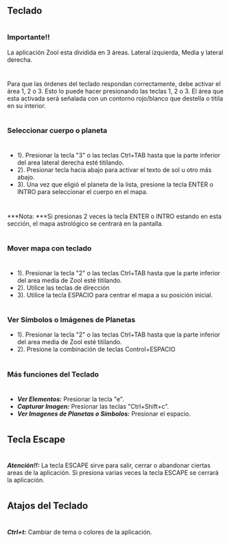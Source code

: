 #
## Teclado
#
### Importante!!
La aplicación Zool esta dividida en 3 áreas. Lateral izquierda, Media y lateral derecha.
#
Para que las órdenes del teclado respondan correctamente, debe activar el área 1, 2 o 3. Esto lo puede hacer presionando las teclas 1, 2 o 3. El área que esta activada será señalada con un contorno rojo/blanco que destella o titila en su interior.
#
### Seleccionar cuerpo o planeta
#
* 1). Presionar la tecla "3" o las teclas Ctrl+TAB hasta que la parte inferior del area lateral derecha esté titilando.
* 2). Presionar tecla hacia abajo para activar el texto de sol u otro más abajo.
* 3). Una vez que eligió el planeta de la lista, presione la tecla ENTER o INTRO para seleccionar el cuerpo en el mapa.
#
***Nota: ***Si presionas 2 veces la tecla ENTER o INTRO estando en esta sección, el mapa astrológico se centrará en la pantalla.
#
### Mover mapa con teclado
#
* 1). Presionar la tecla "2" o las teclas Ctrl+TAB hasta que la parte inferior del area media de Zool esté titilando.
* 2). Utilice las teclas de dirección
* 3). Utilice la tecla ESPACIO para centrar el mapa a su posición inicial.
#
### Ver Símbolos o Imágenes de Planetas
* 1). Presionar la tecla "2" o las teclas Ctrl+TAB hasta que la parte inferior del area media de Zool esté titilando.
* 2). Presione la combinación de teclas Control+ESPACIO
#
### Más funciones del Teclado
#
* ***Ver Elementos:*** Presionar la tecla "e".
* ***Capturar Imagen:*** Presionar las teclas "Ctrl+Shift+c".
* ***Ver Imagenes de Planetas o Símbolos:*** Presionar el espacio.
#
## Tecla Escape
#
***Atención!!:*** La tecla ESCAPE sirve para salir, cerrar o abandonar ciertas areas de la aplicación. Si presiona varias veces la tecla ESCAPE se cerrará la aplicación.
#
## Atajos del Teclado
#
***Ctrl+t:*** Cambiar de tema o colores de la aplicación.
